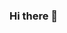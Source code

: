 ### Hi there 👋

<!--
Hola, mi nombre es Mauricio Vera Rodríguez, soy Desarrollador Front-End y Programador en lenguaje Phyton y JavaScript. Vivo en la V-Región de Chile, en la ciudad de Viña del Mar. He trabajado en Telecomunicaciones por 10 años y en la Informática por 20 años, conociendo el avance tecnológico en ambos ámbito. Me gusta mantenerme actualizado y aprender nuevas cosas, como a su vez enseñarlas y guiar a las personas a interactuar con los nuevos productos, sistemas o aplicaciones que van apareciendo a diario, para mejorar nuestra existencia. He realizado programas en Python y JavaScript, también juegos en JavaScript, Unity, Godot y Unreal. 

- 🔭 I’m currently working on Informática
- 🌱 I’m currently learning Desarrollador Front-End
- 👯 I’m looking to collaborate on Programas
- 🤔 I’m looking for help with Codigos
- 💬 Ask me about ...
- 📫 How to reach me:  @Maurici93207683  https://www.facebook.com/mauricio.verarodriguez.1  https://www.linkedin.com/in/mauricio-vera-rodriguez-7903b812b/
- 😄 Pronouns: ...
- ⚡ Fun fact: ...
-->
